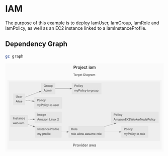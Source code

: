# IAM

The purpose of this example is to deploy IamUser, IamGroup, IamRole and IamPolicy, as well as an EC2 instance linked to a IamInstanceProfile.

## Dependency Graph

```sh
gc graph
```

![GraphTarget](artifacts/diagram-target.svg)
